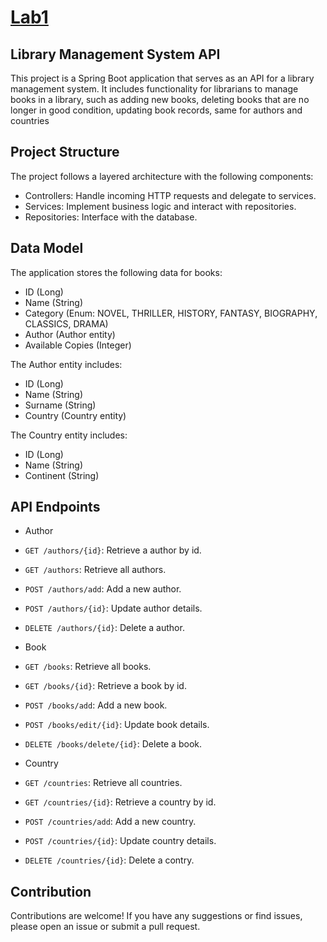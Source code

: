 # [Lab1](https://github.com/Fazlibeqir/EMT/tree/main/Lab1/Library)
## Library Management System API

This project is a Spring Boot application that serves as an API for a library management system. It includes functionality for librarians to manage books in a library, such as adding new books, deleting books that are no longer in good condition, updating book records, same for authors and countries

## Project Structure

The project follows a layered architecture with the following components:

- Controllers: Handle incoming HTTP requests and delegate to services.
- Services: Implement business logic and interact with repositories.
- Repositories: Interface with the database.

## Data Model

The application stores the following data for books:

- ID (Long)
- Name (String)
- Category (Enum: NOVEL, THRILLER, HISTORY, FANTASY, BIOGRAPHY, CLASSICS, DRAMA)
- Author (Author entity)
- Available Copies (Integer)

The Author entity includes:

- ID (Long)
- Name (String)
- Surname (String)
- Country (Country entity)

The Country entity includes:

- ID (Long)
- Name (String)
- Continent (String)

## API Endpoints
- Author
- `GET /authors/{id}`: Retrieve a author by id.
- `GET /authors`: Retrieve all authors.
- `POST /authors/add`: Add a new author.
- `POST /authors/{id}`: Update author details.
- `DELETE /authors/{id}`: Delete a author.

- Book
- `GET /books`: Retrieve all books.
- `GET /books/{id}`: Retrieve a book by id.
- `POST /books/add`: Add a new book.
- `POST /books/edit/{id}`: Update book details.
- `DELETE /books/delete/{id}`: Delete a book.

- Country
- `GET /countries`: Retrieve all countries.
- `GET /countries/{id}`: Retrieve a country by id.
- `POST /countries/add`: Add a new country.
- `POST /countries/{id}`: Update country details.
- `DELETE /countries/{id}`: Delete a contry.


## Contribution

Contributions are welcome! If you have any suggestions or find issues, please open an issue or submit a pull request.
